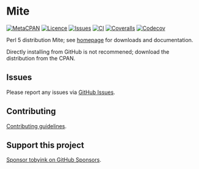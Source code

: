 # Mite

[![MetaCPAN](https://img.shields.io/cpan/v/Mite.svg)](https://metacpan.org/release/Mite)
[![Licence](https://img.shields.io/cpan/l/Mite)](https://metacpan.org/dist/Mite/source/LICENSE)
[![Issues](https://img.shields.io/github/issues/tobyink/p5-mite)](https://github.com/tobyink/p5-mite/issues)
[![CI](https://github.com/tobyink/p5-mite/workflows/CI/badge.svg)](https://github.com/tobyink/p5-mite/actions)
[![Coveralls](https://coveralls.io/repos/tobyink/p5-mite/badge.svg?branch=master&amp;service=github)](https://coveralls.io/github/tobyink/p5-mite)
[![Codecov](https://codecov.io/gh/tobyink/p5-mite/branch/master/graph/badge.svg)](https://codecov.io/gh/tobyink/p5-mite)

Perl 5 distribution Mite; see [homepage](https://metacpan.org/release/Mite)
for downloads and documentation.

Directly installing from GitHub is not recommened; download the distribution
from the CPAN.

## Issues

Please report any issues via [GitHub Issues](https://github.com/tobyink/p5-mite/issues).

## Contributing

[Contributing guidelines](https://toby.ink/open-source/contributing/).

## Support this project

[Sponsor tobyink on GitHub Sponsors](https://github.com/sponsors/tobyink).
